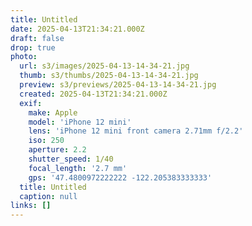 ```yaml
---
title: Untitled
date: 2025-04-13T21:34:21.000Z
draft: false
drop: true
photo:
  url: s3/images/2025-04-13-14-34-21.jpg
  thumb: s3/thumbs/2025-04-13-14-34-21.jpg
  preview: s3/previews/2025-04-13-14-34-21.jpg
  created: 2025-04-13T21:34:21.000Z
  exif:
    make: Apple
    model: 'iPhone 12 mini'
    lens: 'iPhone 12 mini front camera 2.71mm f/2.2'
    iso: 250
    aperture: 2.2
    shutter_speed: 1/40
    focal_length: '2.7 mm'
    gps: '47.4800972222222 -122.205383333333'
  title: Untitled
  caption: null
links: []
---
```

